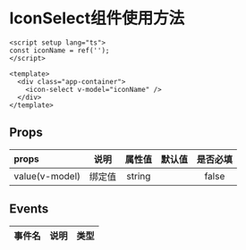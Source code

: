 <!--
 * @Author: xuhua
 * @Date: 2023-08-24 16:07:29
 * @LastEditors: xuhua
 * @LastEditTime: 2023-08-24 16:09:47
 * @FilePath: /v3-element-admin/src/components/IconSelect/IconSelect.md
 * @Description: IconSelect组件使用方法
-->
# IconSelect组件使用方法

```
<script setup lang="ts">
const iconName = ref('');
</script>

<template>
  <div class="app-container">
    <icon-select v-model="iconName" />
  </div>
</template>
```

## Props
|props|说明|属性值|默认值|是否必填|
|:-   |:-:| :-: | :-: | :-: |
|value(v-model)|绑定值|string||false|

## Events
|事件名|说明|类型|
|:- |:-:|-:|